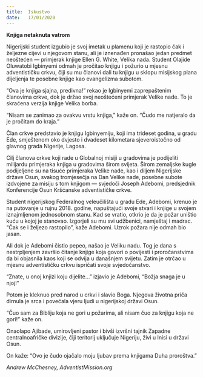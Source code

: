 ```yaml
---
title:  Iskustvo
date:   17/01/2020
---
```


**Knjiga netaknuta vatrom**

Nigerijski student izgubio je svoj imetak u plamenu koji je rastopio čak i željezne cijevi u njegovom stanu, ali je iznenađen pronašao jedan predmet neoštećen — primjerak knjige Ellen G. White, Velika nada. Student Olajide Oluwatobi Igbinyemi odmah je pročitao knjigu i požurio u mjesnu adventističku crkvu, čiji su mu članovi dali tu knjigu u sklopu misijskog plana dijeljenja te posebne knjige kao evangelizma subotom.

“Ova je knjiga sjajna, predivna!” rekao je Igbinyemi zaprepaštenim članovima crkve, dok je držao svoj neoštećeni primjerak Velike nade. To je skraćena verzija knjige Velika borba.

“Nisam se zanimao za ovakvu vrstu knjiga,” kaže on. “Čudo me natjeralo da je pročitam do kraja.”

Član crkve predstavio je knjigu Igbinyemiju, koji ima trideset godina, u gradu Ede, smještenom oko dvjesto i dvadeset kilometara sjeveroistočno od glavnog grada Nigerije, Lagosa.

Cilj članova crkve koji rade u Globalnoj misiji u gradovima je podijeliti milijardu primjeraka knjiga u gradovima širom svijeta. Širom zemaljske kugle podijeljene su na tisuće primjeraka Velike nade, kao i diljem Nigerijske države Osun, svakog tromjesečja na Dan Velike nade, posebne subote izdvojene za misiju s tom knjigom — svjedoči Joseph Adebomi, predsjednik Konferencije Osun Kršćanske adventističke crkve.

Student nigerijskog Federalnog veleučilišta u gradu Ede, Adebomi, krenuo je na putovanje u rujnu 2018. godine, napuštajući svoje stvari i knjige u svojem iznajmljenom jednosobnom stanu. Kad se vratio, otkrio je da je požar uništio kuću u kojoj je stanovao. Izgorjeli su mu svi udžbenici, namještaj i madrac. “Čak se i željezo rastopilo”, kaže Adebomi. Uzrok požara nije odmah bio jasan.

Ali dok je Adebomi čistio pepeo, našao je Veliku nadu. Tog je dana s nestrpljenjem završio čitanje knjige koja govori o povijesti i proročanstvima da bi objasnila kaos koji se odvija u današnjem svijetu. Zatim je otrčao u mjesnu adventističku crkvu ispričati svoje svjedočanstvo.

“Znate, u onoj knjizi koju dijelite...” izjavio je Adebomi, “Božja snaga je u njoj!”

Potom je kleknuo pred narod u crkvi i slavio Boga. Njegova životna priča dirnula je srca i povećala vjeru ljudi u nigerijskoj državi Osun.

“Čuo sam za Bibliju koja ne gori u požarima, ali nisam čuo za knjigu koja ne gori!” kaže on.

Onaolapo Ajibade, umirovljeni pastor i bivši izvršni tajnik Zapadne centralnoafričke divizije, čiji teritorij uključuje Nigeriju, živi u Inisi u državi Osun.

On kaže: “Ovo je čudo ojačalo moju ljubav prema knjigama Duha proroštva.”

*Andrew McChesney, AdventistMission.org*
